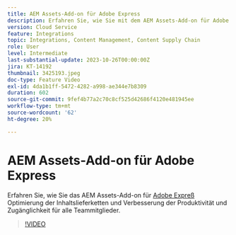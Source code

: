 ```yaml
---
title: AEM Assets-Add-on für Adobe Express
description: Erfahren Sie, wie Sie mit dem AEM Assets-Add-on für Adobe Expreß die Inhaltslieferketten optimieren und so die Produktivität und Zugänglichkeit für alle Teammitglieder verbessern können.
version: Cloud Service
feature: Integrations
topic: Integrations, Content Management, Content Supply Chain
role: User
level: Intermediate
last-substantial-update: 2023-10-26T00:00:00Z
jira: KT-14192
thumbnail: 3425193.jpeg
doc-type: Feature Video
exl-id: 4da1b1ff-5472-4282-a998-ae344e7b8309
duration: 602
source-git-commit: 9fef4b77a2c70c8cf525d42686f4120e481945ee
workflow-type: tm+mt
source-wordcount: '62'
ht-degree: 20%

---
```


# AEM Assets-Add-on für Adobe Express

Erfahren Sie, wie Sie das AEM Assets-Add-on für [Adobe Expreß](https://www.adobe.com/de/express/) Optimierung der Inhaltslieferketten und Verbesserung der Produktivität und Zugänglichkeit für alle Teammitglieder.

>[!VIDEO](https://video.tv.adobe.com/v/3425193/?learn=on)

